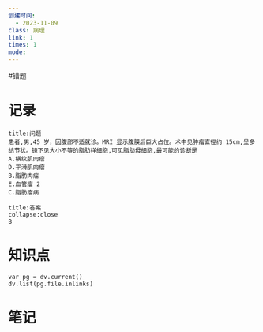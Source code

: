 ```yaml
---
创建时间:
  - 2023-11-09
class: 病理
link: 1
times: 1
mode:
---
```

#错题


记录
==
```ad-question
title:问题
患者,男,45 岁，因腹部不适就诊。MRI 显示腹膜后巨大占位。术中见肿瘤直径约 15cm,呈多结节状。镜下见大小不等的脂肪样细胞,可见脂肪母细胞,最可能的诊断是
A.横纹肌肉瘤
D.平滑肌肉瘤
B.脂肪肉瘤
E.血管瘤 2
C.脂肪瘤病
```

```ad-note
title:答案
collapse:close
B
```

知识点
==
```dataviewjs
var pg = dv.current()
dv.list(pg.file.inlinks)
```

笔记
==